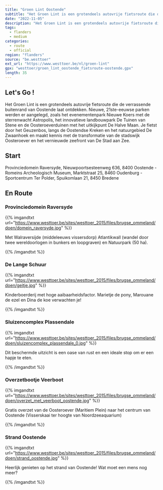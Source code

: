 ```yaml
---
title: "Groen Lint Oostende"
subtitle: "Het Groen Lint is een grotendeels autovrije fietsroute die de verrassende buitenrand van Oostende laat ontdekken"
date: "2022-11-05"
description: "Het Groen Lint is een grotendeels autovrije fietsroute die de verrassende buitenrand van Oostende laat ontdekken" 
tags:
  - flanders
  - medium
categories: 
  - route
  - official
region: "flanders"
source: "be.westtoer"
ext_url: "https://www.westtoer.be/nl/groen-lint"
gpx: "westtoer/groen_lint_oostende_fietsroute-oostende.gpx"
length: 35
---
```


## Let's Go !

Het Groen Lint is een grotendeels autovrije fietsroute die de verrassende buitenrand van Oostende laat ontdekken. Nieuwe, 21ste-eeuwse parken werden er aangelegd, zoals het evenementenpark Nieuwe Koers met de sterrenwacht Astropolis, het innovatieve landbouwpark De Tuinen van Stene en de Oosteroeverduinen met het uitkijkpunt De Halve Maan. Je fietst door het Geuzenbos, langs de Oostendse Kreken en het natuurgebied De Zwaanhoek en maakt kennis met de transformatie van de stadswijk Oosteroever en het vernieuwde zeefront van De Stad aan Zee.

## Start 

Provinciedomein Raversyde, Nieuwpoortsesteenweg 636, 8400 Oostende - Romeins Archeologisch Museum, Marktstraat 25, 8460 Oudenburg - Sportcentrum Ter Polder, Spuikomlaan 21, 8450 Bredene 

## En Route

### Provinciedomein Raversyde

{{% imgandtxt url="https://www.westtoer.be/sites/westtoer_2015/files/brugse_ommeland/doen/domein_raversyde.jpg" %}}

Met Walraversijde (middeleeuws vissersdorp) Atlantikwall (wandel door twee wereldoorlogen in bunkers en loopgraven) en Natuurpark (50 ha).

{{% /imgandtxt %}}

### De Lange Schuur

{{% imgandtxt url="https://www.westtoer.be/sites/westtoer_2015/files/brugse_ommeland/doen/geitje.jpg" %}}

Kinderboerderij met hoge aaibaarheidsfactor. Marietje de pony, Marouane de ezel en Dina de koe verwachten je!

{{% /imgandtxt %}}

### Sluizencomplex Plassendale

{{% imgandtxt url="https://www.westtoer.be/sites/westtoer_2015/files/brugse_ommeland/doen/sluizencomplex_plassendale_0.jpg" %}}

Dit beschermde uitzicht is een oase van rust en een ideale stop om er een hapje te eten.

{{% /imgandtxt %}}

### Overzetbootje Veerboot

{{% imgandtxt url="https://www.westtoer.be/sites/westtoer_2015/files/brugse_ommeland/doen/overzet_met_veerboot_oostende.jpg" %}}

Gratis overzet van de Oosteroever (Maritiem Plein) naar het centrum van Oostende (Visserskaai ter hoogte van Noordzeeaquarium)

{{% /imgandtxt %}}

### Strand Oostende

{{% imgandtxt url="https://www.westtoer.be/sites/westtoer_2015/files/brugse_ommeland/doen/strand_oostende.jpg" %}}

Heerlijk genieten op het strand van Oostende! Wat moet een mens nog meer?

{{% /imgandtxt %}}
